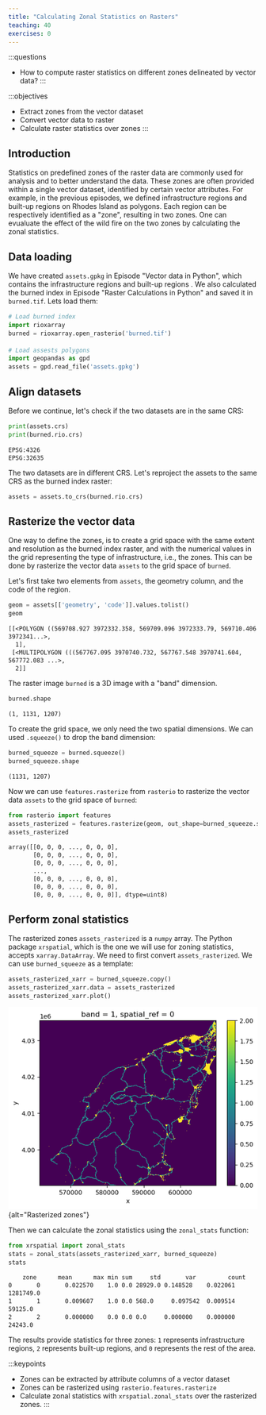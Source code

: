 ```yaml
---
title: "Calculating Zonal Statistics on Rasters"
teaching: 40
exercises: 0
---
```


:::questions
- How to compute raster statistics on different zones delineated by vector data?
:::

:::objectives
- Extract zones from the vector dataset
- Convert vector data to raster
- Calculate raster statistics over zones
:::




## Introduction

Statistics on predefined zones of the raster data are commonly used for analysis and to better understand the data. These zones are often provided within a single vector dataset, identified by certain vector attributes. For example, in the previous episodes, we defined infrastructure regions and built-up regions on Rhodes Island as polygons. Each region can be respectively identified as a "zone", resulting in two zones. One can evualuate the effect of the wild fire on the two zones by calculating the zonal statistics.


## Data loading

We have created `assets.gpkg` in Episode "Vector data in Python",  which contains the infrastructure regions and built-up regions . We also calculated the burned index in Episode "Raster Calculations in Python" and saved it in `burned.tif`. Lets load them:

```python
# Load burned index
import rioxarray
burned = rioxarray.open_rasterio('burned.tif')

# Load assests polygons
import geopandas as gpd
assets = gpd.read_file('assets.gpkg')
```

## Align datasets

Before we continue, let's check if the two datasets are in the same CRS:

```python
print(assets.crs)
print(burned.rio.crs)
```

```output
EPSG:4326
EPSG:32635
```

The two datasets are in different CRS. Let's reproject the assets to the same CRS as the burned index raster:

```python
assets = assets.to_crs(burned.rio.crs)
```

## Rasterize the vector data

One way to define the zones, is to create a grid space with the same extent and resolution as the burned index raster, and with the numerical values in the grid representing the type of infrastructure, i.e., the zones. This can be done by rasterize the vector data `assets` to the grid space of `burned`.

Let's first take two elements from `assets`, the geometry column, and the code of the region.

```python
geom = assets[['geometry', 'code']].values.tolist()
geom
```

```output
[[<POLYGON ((569708.927 3972332.358, 569709.096 3972333.79, 569710.406 3972341...>,
  1],
 [<MULTIPOLYGON (((567767.095 3970740.732, 567767.548 3970741.604, 567772.083 ...>,
  2]]
```

The raster image `burned` is a 3D image with a "band" dimension.

```python
burned.shape
```

```output
(1, 1131, 1207)
```

To create the grid space, we only need the two spatial dimensions. We can used `.squeeze()` to drop the band dimension:

```python
burned_squeeze = burned.squeeze()
burned_squeeze.shape
```

```output
(1131, 1207)
```

Now we can use `features.rasterize` from `rasterio` to rasterize the vector data `assets` to the grid space of `burned`:

```python
from rasterio import features
assets_rasterized = features.rasterize(geom, out_shape=burned_squeeze.shape, transform=burned.rio.transform())
assets_rasterized
```

```output
array([[0, 0, 0, ..., 0, 0, 0],
       [0, 0, 0, ..., 0, 0, 0],
       [0, 0, 0, ..., 0, 0, 0],
       ...,
       [0, 0, 0, ..., 0, 0, 0],
       [0, 0, 0, ..., 0, 0, 0],
       [0, 0, 0, ..., 0, 0, 0]], dtype=uint8)
```

## Perform zonal statistics

The rasterized zones `assets_rasterized` is a `numpy` array. The Python package `xrspatial`, which is the one we will use for zoning statistics, accepts `xarray.DataArray`. We need to first convert  `assets_rasterized`. We can use `burned_squeeze` as a template:

```python
assets_rasterized_xarr = burned_squeeze.copy()
assets_rasterized_xarr.data = assets_rasterized
assets_rasterized_xarr.plot()
```

![](../fig/E10/zones_rasterized_xarray.png){alt="Rasterized zones"}

Then we can calculate the zonal statistics using the `zonal_stats` function:

```python
from xrspatial import zonal_stats
stats = zonal_stats(assets_rasterized_xarr, burned_squeeze)
stats
```

```output
    zone	  mean	    max	min	sum	    std	      var	      count
0	    0	    0.022570	1.0	0.0	28929.0	0.148528	0.022061	1281749.0
1	    1	    0.009607	1.0	0.0	568.0	  0.097542	0.009514	59125.0
2	    2	    0.000000	0.0	0.0	0.0	    0.000000	0.000000	24243.0
```

The results provide statistics for three zones: `1` represents infrastructure regions, `2` represents built-up regions, and `0` represents the rest of the area.


:::keypoints
- Zones can be extracted by attribute columns of a vector dataset
- Zones can be rasterized using `rasterio.features.rasterize`
- Calculate zonal statistics with `xrspatial.zonal_stats` over the rasterized zones.
:::
